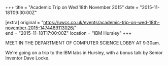 +++
title = "Academic Trip on Wed 18th November 2015"
date = "2015-11-18T09:30:00Z"

[extra]
original = "https://uwcs.co.uk/events/academic-trip-on-wed-18th-november-2015-1474489113026/"    
end = "2015-11-18T17:00:00Z"
location = "IBM Hursley"
+++

MEET IN THE DEPARTMENT OF COMPUTER SCIENCE LOBBY AT 9:30am.

We're going on a trip to the IBM labs in Hursley, with a bonus talk by Senior Inventor Dave Locke.


